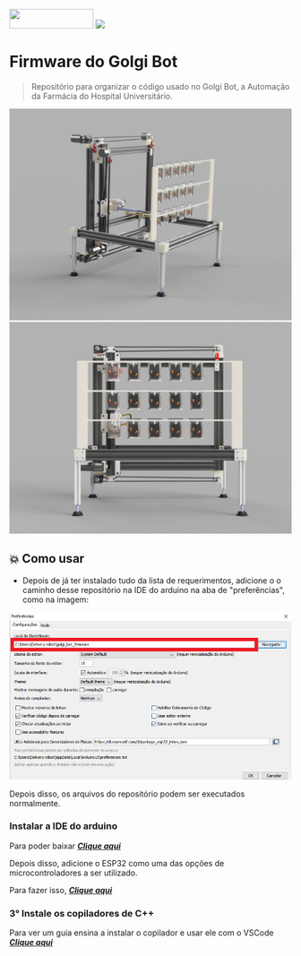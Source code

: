 <p>
  <img src="https://forthebadge.com/images/badges/made-with-c-plus-plus.svg" width="150px" height="35px"/>
  <img src="https://forthebadge.com/images/badges/built-with-love.svg"/>
</p>

# Firmware do Golgi Bot
> Repositório para organizar o código usado no Golgi Bot, a Automação da Farmácia do Hospital Universitário.

<p>
  <img src="assets\img\Angulada.png" width="800em" height="auto"/>
  <img src="assets\img\Frontal.png"  width="800em" height="auto"/>
</p>

## 💥  Como usar

- Depois de já ter instalado tudo da lista de requerimentos, adicione o o caminho desse repositório na IDE do arduino na aba de "preferências", como na imagem:

![caminho na IDE do arduino](assets/img/path.png)

Depois disso, os arquivos do repositório podem ser executados normalmente.


### Instalar a IDE do arduino 

Para poder baixar  ***[Clique aqui](https://www.arduino.cc/en/software)***

Depois disso, adicione o ESP32 como uma das opções de microcontroladores a ser utilizado.

Para fazer isso, ***[Clique aqui](https://www.usinainfo.com.br/blog/programar-esp32-com-a-ide-arduino-tutorial-completo/)***


### 3° Instale os copiladores de C++ 
Para ver um guia ensina a instalar o copilador e usar ele com o VSCode ***[Clique aqui](https://code.visualstudio.com/docs/cpp/config-mingw)***
